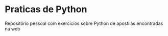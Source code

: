 # Praticas de Python
Repositório pessoal com exercicios sobre Python de apostilas encontradas na web